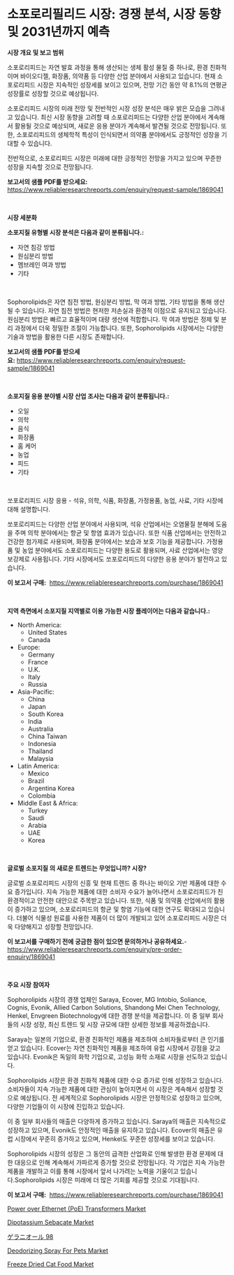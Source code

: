 <p><h1>소포로리필리드 시장: 경쟁 분석, 시장 동향 및 2031년까지 예측</h1></p><p><strong>시장 개요 및 보고 범위</strong></p>
<p><p>소포로리피드는 자연 발효 과정을 통해 생산되는 생체 활성 물질 중 하나로, 환경 친화적이며 바이오디젤, 화장품, 의약품 등 다양한 산업 분야에서 사용되고 있습니다. 현재 소포로리피드 시장은 지속적인 성장세를 보이고 있으며, 전망 기간 동안 약 8.1%의 연평균 성장률로 성장할 것으로 예상됩니다. </p><p>소포로리피드 시장의 미래 전망 및 전반적인 시장 성장 분석은 매우 밝은 모습을 그려내고 있습니다. 최신 시장 동향을 고려할 때 소포로리피드는 다양한 산업 분야에서 계속해서 활용될 것으로 예상되며, 새로운 응용 분야가 계속해서 발견될 것으로 전망됩니다. 또한, 소포로리피드의 생체학적 특성이 인식되면서 의약품 분야에서도 긍정적인 성장을 기대할 수 있습니다.</p><p>전반적으로, 소포로리피드 시장은 미래에 대한 긍정적인 전망을 가지고 있으며 꾸준한 성장을 지속할 것으로 전망됩니다.</p></p>
<p><strong>보고서의 샘플 PDF를 받으세요:</strong> <a href="https://www.reliableresearchreports.com/enquiry/request-sample/1869041">https://www.reliableresearchreports.com/enquiry/request-sample/1869041</a></p>
<p>&nbsp;</p>
<p><strong>시장 세분화</strong></p>
<p><strong>소포지질 유형별 시장 분석은 다음과 같이 분류됩니다.:</strong></p>
<p><ul><li>자연 침강 방법</li><li>원심분리 방법</li><li>멤브레인 여과 방법</li><li>기타</li></ul></p>
<p>&nbsp;</p>
<p><p>Sophorolipids은 자연 침전 방법, 원심분리 방법, 막 여과 방법, 기타 방법을 통해 생산될 수 있습니다. 자연 침전 방법은 현저한 저손실과 환경적 이점으로 유지되고 있습니다. 원심분리 방법은 빠르고 효율적이며 대량 생산에 적합합니다. 막 여과 방법은 정제 및 분리 과정에서 더욱 정밀한 조절이 가능합니다. 또한, Sophorolipids 시장에서는 다양한 기술과 방법을 활용한 다른 시장도 존재합니다.</p></p>
<p><strong>보고서의 샘플 PDF를 받으세요:</strong>&nbsp;<a href="https://www.reliableresearchreports.com/enquiry/request-sample/1869041">https://www.reliableresearchreports.com/enquiry/request-sample/1869041</a></p>
<p>&nbsp;</p>
<p><strong> 소포지질 응용 분야별 시장 산업 조사는 다음과 같이 분류됩니다.:</strong></p>
<p><ul><li>오일</li><li>의학</li><li>음식</li><li>화장품</li><li>홈 케어</li><li>농업</li><li>피드</li><li>기타</li></ul></p>
<p>&nbsp;</p>
<p><p>쏘포로리피드 시장 응용 - 석유, 의학, 식품, 화장품, 가정용품, 농업, 사료, 기타 시장에 대해 설명합니다.</p><p>쏘포로리피드는 다양한 산업 분야에서 사용되며, 석유 산업에서는 오염물질 분해에 도움을 주며 의학 분야에서는 항균 및 항염 효과가 있습니다. 또한 식품 산업에서는 안전하고 건강한 첨가제로 사용되며, 화장품 분야에서는 보습과 보호 기능을 제공합니다. 가정용품 및 농업 분야에서도 소포로리피드는 다양한 용도로 활용되며, 사료 산업에서는 영양 보강제로 사용됩니다. 기타 시장에서도 쏘포로리피드의 다양한 응용 분야가 발전하고 있습니다.</p></p>
<p><strong>이 보고서 구매:</strong>&nbsp; <a href="https://www.reliableresearchreports.com/purchase/1869041">https://www.reliableresearchreports.com/purchase/1869041</a></p>
<p>&nbsp;</p>
<p><strong>지역 측면에서 소포지질 지역별로 이용 가능한 시장 플레이어는 다음과 같습니다.:</strong></p>
<p><ul>
    <li>
        North America:
        <ul>
            <li>United States</li>
            <li>Canada</li>
        </ul>
    </li>
    <li>
        Europe:
        <ul>
            <li>Germany</li>
            <li>France</li>
            <li>U.K.</li>
            <li>Italy</li>
            <li>Russia</li>
        </ul>
    </li>
    <li>
        Asia-Pacific:
        <ul>
            <li>China</li>
            <li>Japan</li>
            <li>South Korea</li>
            <li>India</li>
            <li>Australia</li>
            <li>China Taiwan</li>
            <li>Indonesia</li>
            <li>Thailand</li>
            <li>Malaysia</li>
        </ul>
    </li>
    <li>
        Latin America:
        <ul>
            <li>Mexico</li>
            <li>Brazil</li>
            <li>Argentina Korea</li>
            <li>Colombia</li>
        </ul>
    </li>
    <li>
        Middle East & Africa:
        <ul>
            <li>Turkey</li>
            <li>Saudi</li>
            <li>Arabia</li>
            <li>UAE</li>
            <li>Korea</li>
        </ul>
    </li>
    </ul></p>
<p>&nbsp;</p>
<p><strong>글로벌 소포지질 의 새로운 트렌드는 무엇입니까? 시장?</strong></p>
<p><p>글로벌 소포로리피드 시장의 신흥 및 현재 트렌드 중 하나는 바이오 기반 제품에 대한 수요 증가입니다. 지속 가능한 제품에 대한 소비자 수요가 늘어나면서 소포로리피드가 친환경적이고 안전한 대안으로 주목받고 있습니다. 또한, 식품 및 의약품 산업에서의 활용이 증가하고 있으며, 소포로리피드의 항균 및 항염 기능에 대한 연구도 확대되고 있습니다. 더불어 식물성 원료를 사용한 제품이 더 많이 개발되고 있어 소포로리피드 시장은 더욱 다양해지고 성장할 전망입니다.</p></p>
<p><strong>이 보고서를 구매하기 전에 궁금한 점이 있으면 문의하거나 공유하세요.</strong>- <a href="https://www.reliableresearchreports.com/enquiry/pre-order-enquiry/1869041">https://www.reliableresearchreports.com/enquiry/pre-order-enquiry/1869041</a></p>
<p>&nbsp;</p>
<p><strong>주요 시장 참여자</strong></p>
<p><p>Sophorolipids 시장의 경쟁 업체인 Saraya, Ecover, MG Intobio, Soliance, Cognis, Evonik, Allied Carbon Solutions, Shandong Mei Chen Technology, Henkel, Envgreen Biotechnology에 대한 경쟁 분석을 제공합니다. 이 중 일부 회사들의 시장 성장, 최신 트렌드 및 시장 규모에 대한 상세한 정보를 제공하겠습니다.</p><p>Saraya는 일본의 기업으로, 환경 친화적인 제품을 제조하여 소비자들로부터 큰 인기를 얻고 있습니다. Ecover는 자연 친화적인 제품을 제조하여 유럽 시장에서 강점을 갖고 있습니다. Evonik은 독일의 화학 기업으로, 고성능 화학 소재로 시장을 선도하고 있습니다.</p><p>Sophorolipids 시장은 환경 친화적 제품에 대한 수요 증가로 인해 성장하고 있습니다. 소비자들이 지속 가능한 제품에 대한 관심이 높아지면서 이 시장은 계속해서 성장할 것으로 예상됩니다. 전 세계적으로 Sophorolipids 시장은 안정적으로 성장하고 있으며, 다양한 기업들이 이 시장에 진입하고 있습니다.</p><p>이 중 일부 회사들의 매출은 다양하게 증가하고 있습니다. Saraya의 매출은 지속적으로 성장하고 있으며, Evonik도 안정적인 매출을 유지하고 있습니다. Ecover의 매출은 유럽 시장에서 꾸준히 증가하고 있으며, Henkel도 꾸준한 성장세를 보이고 있습니다.</p><p>Sophorolipids 시장의 성장은 그 동안의 급격한 산업화로 인해 발생한 환경 문제에 대한 대응으로 인해 계속해서 가파르게 증가할 것으로 전망됩니다. 각 기업은 지속 가능한 제품을 개발하고 이를 통해 시장에서 앞서 나가려는 노력을 기울이고 있습니다.Sophorolipids 시장은 미래에 더 많은 기회를 제공할 것으로 기대됩니다.</p></p>
<p><strong>이 보고서 구매:</strong>&nbsp;&nbsp;<a href="https://www.reliableresearchreports.com/purchase/1869041">https://www.reliableresearchreports.com/purchase/1869041</a></p>
<p><p><a href="https://issuu.com/reportprime-2/docs/power-over-ethernet-poe-transformer_808dda5f92fe96">Power over Ethernet (PoE) Transformers Market</a></p><p><a href="https://issuu.com/reportprime-2/docs/dipotassium-sebacate-market-size-2030.pptx">Dipotassium Sebacate Market</a></p><p><a href="https://github.com/ycmtqqhvk3273/Market-Research-Report-List-1/blob/main/98402513564.md">ゲラニオール 98</a></p><p><a href="https://github.com/ashepherd82/Market-Research-Report-List-3/blob/main/deodorizing-spray-for-pets-market.md">Deodorizing Spray For Pets Market</a></p><p><a href="https://github.com/irfadac/Market-Research-Report-List-2/blob/main/freeze-dried-cat-food-market.md">Freeze Dried Cat Food Market</a></p></p>
